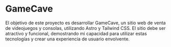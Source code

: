 # GameCave
El objetivo de este proyecto es desarrollar GameCave, un sitio web de venta de videojuegos y consolas, utilizando Astro y Tailwind CSS. El sitio debe ser atractivo y funcional, demostrando mi capacidad para utilizar estas tecnologías y crear una experiencia de usuario envolvente.
